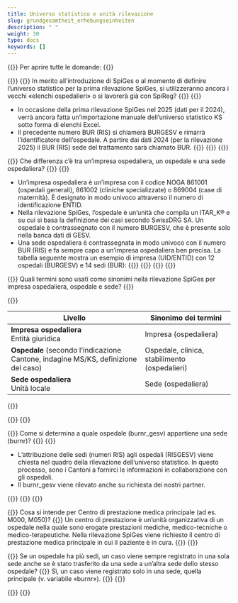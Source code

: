 ```yaml
---
title: Universo statistico e unità rilevazione
slug: grundgesamtheit_erhebungseinheiten
description: " "
weight: 30
type: docs
keywords: []
---
```


{{<faqBlock>}}
Per aprire tutte le domande: {{<collapsibleGroupCommand groupId="GGH">}}

{{<numberedList>}}
{{<listItem>}}
In merito all’introduzione di SpiGes o al momento di definire l’universo statistico per la prima rilevazione SpiGes, si utilizzeranno ancora i vecchi «elenchi ospedalieri» o si lavorerà già con SpiReg?
{{<collapsibleBlock groupId="GGH">}}
{{<markdown>}}

- In occasione della prima rilevazione SpiGes nel 2025 (dati per il 2024), verrà ancora fatta un’importazione manuale dell’universo statistico KS sotto forma di elenchi Excel.
- Il precedente numero BUR (RIS) si chiamerà BURGESV e rimarrà l’identificatore dell’ospedale. A partire dai dati 2024 (per la rilevazione 2025) il BUR (RIS) sede del trattamento sarà chiamato BUR.
{{</markdown>}}
{{</collapsibleBlock>}}
{{</listItem>}}

{{<listItem>}}
Che differenza c’è tra un’impresa ospedaliera, un ospedale e una sede ospedaliera?
{{<collapsibleBlock groupId="GGH">}}
{{<markdown>}}

- Un’impresa ospedaliera è un’impresa con il codice NOGA 861001 (ospedali generali), 861002 (cliniche specializzate) o 869004 (case di maternità). È designato in modo univoco attraverso il numero di identificazione ENTID.
- Nella rilevazione SpiGes, l’ospedale è un’unità che compila un ITAR_K® e su cui si basa la definizione dei casi secondo SwissDRG SA. Un ospedale è contrassegnato con il numero BURGESV, che è presente solo nella banca dati di GESV.
- Una sede ospedaliera è contrassegnata in modo univoco con il numero BUR (RIS) e fa sempre capo a un’impresa ospedaliera ben precisa.
La tabella seguente mostra un esempio di impresa (UID/ENTID) con 12 ospedali (BURGESV) e 14 sedi (BUR):
{{</markdown>}}
{{<insertImage image="tableauFAQ1.png"  class="max-w-90">}}
{{</collapsibleBlock>}}
{{</listItem>}}

{{<listItem>}}
Quali termini sono usati come sinonimi nella rilevazione SpiGes per impresa ospedaliera, ospedale e sede?
{{<collapsibleBlock groupId="GGH">}}

{{<markdown>}}

|Livello|Sinonimo dei termini|
|-------|-------|
|**Impresa ospedaliera**<br>Entità giuridica|Impresa (ospedaliera)|
|**Ospedale** (secondo l’indicazione Cantone, indagine MS/KS, definizione del caso)|Ospedale, clinica, stabilimento (ospedalieri)|
|**Sede ospedaliera**<br>Unità locale|Sede (ospedaliera)|

{{</markdown>}}
<!--
<table class="w-100">
  <tr>
    <th style="width:50%"> Livello </div></th>
    <th> Sinonimo dei termini </th>
  </tr>
  <tr>
    <td> <b> Impresa ospedaliera </b> <br /> 
    Entità giuridica
 	</td>
    <td> Impresa (ospedaliera) </td>
  </tr>
  <tr>
    <td> <b> Ospedale </b> (secondo l’indicazione Cantone, indagine MS/KS, definizione del caso) </td>
    <td> Ospedale, clinica, stabilimento (ospedalieri) </td>
  </tr>
  <tr>
    <td> <b> Sede </b> <br /> 
    Unità locale
	</td>
    <td> Sede </td>
  </tr>
</table>-->
{{</collapsibleBlock>}}
{{</listItem>}}

{{<listItem>}}
Come si determina a quale ospedale (burnr_gesv) appartiene una sede (burnr)?
{{<collapsibleBlock groupId="GGH">}}
{{<markdown>}}

- L’attribuzione delle sedi (numeri RIS) agli ospedali (RISGESV) viene chiesta nel quadro della rilevazione dell’universo statistico. In questo processo, sono i Cantoni a fornirci le informazioni in collaborazione con gli ospedali.
- Il burnr_gesv viene rilevato anche su richiesta dei nostri partner.

{{</markdown>}}
{{</collapsibleBlock>}}
{{</listItem>}}

{{<listItem>}}
Cosa si intende per Centro di prestazione medica principale (ad es. M000, M050)?
{{<collapsibleBlock groupId="GGH">}}
Un centro di prestazione è un’unità organizzativa di un ospedale nella quale sono erogate prestazioni mediche, medico-tecniche o medico-terapeutiche. Nella rilevazione SpiGes viene richiesto il centro di prestazione medica principale in cui il paziente è in cura.
{{</collapsibleBlock>}}
{{</listItem>}}

{{<listItem>}}
Se un ospedale ha più sedi, un caso viene sempre registrato in una sola sede anche se è stato trasferito da una sede a un’altra sede dello stesso ospedale?
{{<collapsibleBlock groupId="GGH">}}
Sì, un caso viene registrato solo in una sede, quella principale (v. variabile «burnr»).
{{</collapsibleBlock>}}
{{</listItem>}}

{{</numberedList>}}
{{</faqBlock>}}
